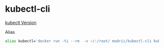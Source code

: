 # kubectl-cli

[kubectl Version](https://github.com/kubernetes/kubernetes/releases)

Alias

```sh
alias kubectl='docker run -ti --rm  -v ~/:/root/ mudrii/kubectl-cli kubectl'
```